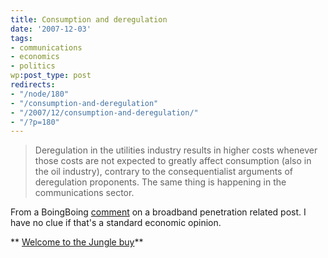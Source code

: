 ```yaml
---
title: Consumption and deregulation
date: '2007-12-03'
tags:
- communications
- economics
- politics
wp:post_type: post
redirects:
- "/node/180"
- "/consumption-and-deregulation"
- "/2007/12/consumption-and-deregulation/"
- "/?p=180"
---
```


>

> Deregulation in the utilities industry results in higher costs whenever those costs are not expected to greatly affect consumption (also in the oil industry), contrary to the consequentialist arguments of deregulation proponents. The same thing is happening in the communications sector.

From a BoingBoing [comment](http://www.boingboing.net/2007/12/03/americas-top-antitec.html#comment-88084) on a broadband penetration related post. I have no clue if that's a standard economic opinion.

** [Welcome to the Jungle buy](http://time-travel.com/?welcome_to_the_jungle)**
